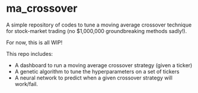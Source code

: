 # ma_crossover

A simple repository of codes to tune a moving average crossover technique for stock-market trading (no $1,000,000 groundbreaking methods sadly!).

For now, this is all WIP!

This repo includes:
- A dashboard to run a moving average crossover strategy (given a ticker)
- A genetic algorithm to tune the hyperparameters on a set of tickers
- A neural network to predict when a given crossover strategy will work/fail.

